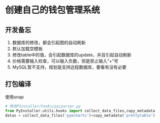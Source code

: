 # 创建自己的钱包管理系统
## 开发备忘
1. 数据库的修改，都会引起图的自动刷新
2. 默认加载空模板
3. 修改table中的值，会引起数据库的update，并且引起自动刷新
4. 价格需要输入检查，可以输入负数，但是禁止输入“+”号
5. MySQL暂不支持，规划是支持远程数据库，要看有没有必要

## 打包编译
使用snap

```python
# 修改PInstaller/hooks/pycparser.py
from PyInstaller.utils.hooks import collect_data_files,copy_metadata
datas = collect_data_files('pyecharts')+copy_metadata('prettytable')
```